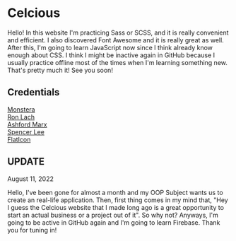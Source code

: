 # Celcious
Hello!
In this website I'm practicing Sass or SCSS, and it is really convenient and efficient. I also discovered Font Awesome and it is really great as well. After this, I'm going to learn JavaScript now since I think already know enough about CSS. I think I might be inactive again in GitHub because I usually practice offline most of the times when I'm learning something new. That's pretty much it! See you soon!
## Credentials 
[Monstera](https://www.pexels.com/@gabby-k/ "Pexels")<br/>
[Ron Lach](https://www.pexels.com/@ron-lach/ "Pexels")<br/>
[Ashford Marx](https://www.pexels.com/@ashford-marx-1565533/ "Pexels")<br/>
[Spencer Lee](https://www.pexels.com/@spencerlee/ "Pexels")<br/>
[FlatIcon](https://www.flaticon.com/ "Flaticon")<br />
## UPDATE
August 11, 2022

Hello, I've been gone for almost a month and my OOP Subject wants us to create an real-life application. Then, first thing comes in my mind that, "Hey I guess the Celcious website that I made long ago is a great opportunity to start an actual business or a project out of it". So why not? Anyways, I'm going to be active in GitHub again and I'm going to learn Firebase. Thank you for tuning in!
